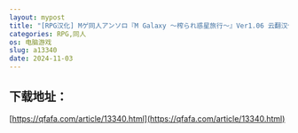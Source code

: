 ```yaml
---
layout: mypost
title: "[RPG汉化] Mゲ同人アンソロ『M Galaxy ～榨られ惑星旅行～』Ver1.06 云翻汉化 2G 夸克"
categories: RPG,同人
os: 电脑游戏
slug: a13340
date: 2024-11-03
---
```


## 下载地址：

[https://qfafa.com/article/13340.html](https://qfafa.com/article/13340.html)


